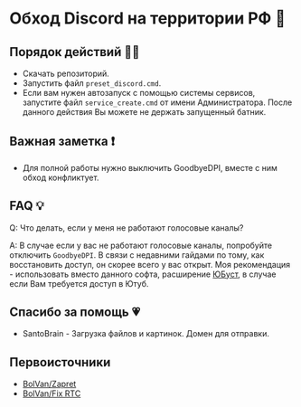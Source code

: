 # Обход Discord на территории РФ 🩵

## Порядок действий 🍋‍🟩

- Скачать репозиторий.
- Запустить файл `preset_discord.cmd`.
- Если вам нужен автозапуск с помощью системы сервисов, запустите файл `service_create.cmd` от имени Администратора. После данного действия Вы можете не держать запущенный батник.

## Важная заметка ❗

- Для полной работы нужно выключить GoodbyeDPI, вместе с ним обход конфликтует.

## FAQ 💡

Q: Что делать, если у меня не работают голосовые каналы?

A: В случае если у вас не работают голосовые каналы, попробуйте отключить `GoodbyeDPI`. В связи с недавними гайдами по тому, как восстановить доступ, он скорее всего у вас открыт. Моя рекомендация - использовать вместо данного софта, расширение [ЮБуст](https://chromewebstore.google.com/detail/%D1%8E%D0%B1%D1%83%D1%81%D1%82-%D1%83%D1%81%D0%BA%D0%BE%D1%80%D0%B5%D0%BD%D0%B8%D0%B5-youtube-%D1%8E/pfpolingmjapeepkjhnimfaofmlhhfbf), в случае если Вам требуется доступ в Ютуб.

## Спасибо за помощь 💗

- SantoBrain - Загрузка файлов и картинок. Домен для отправки.

## Первоисточники

- [BolVan/Zapret](https://github.com/bol-van/zapret)
- [BolVan/Fix RTC](https://github.com/bol-van/zapret/issues/455)
